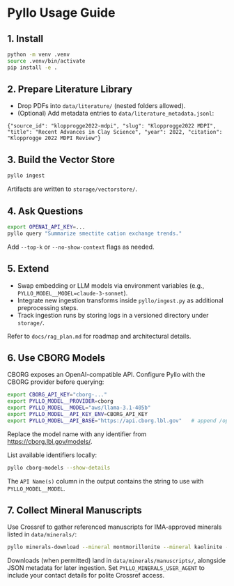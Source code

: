 # Pyllo Usage Guide

## 1. Install

```bash
python -m venv .venv
source .venv/bin/activate
pip install -e .
```

## 2. Prepare Literature Library

- Drop PDFs into `data/literature/` (nested folders allowed).
- (Optional) Add metadata entries to `data/literature_metadata.jsonl`:

```jsonl
{"source_id": "klopprogge2022-mdpi", "slug": "Klopprogge2022 MDPI", "title": "Recent Advances in Clay Science", "year": 2022, "citation": "Klopprogge 2022 MDPI Review"}
```

## 3. Build the Vector Store

```bash
pyllo ingest
```

Artifacts are written to `storage/vectorstore/`.

## 4. Ask Questions

```bash
export OPENAI_API_KEY=...
pyllo query "Summarize smectite cation exchange trends."
```

Add `--top-k` or `--no-show-context` flags as needed.

## 5. Extend

- Swap embedding or LLM models via environment variables (e.g., `PYLLO_MODEL__MODEL=claude-3-sonnet`).
- Integrate new ingestion transforms inside `pyllo/ingest.py` as additional preprocessing steps.
- Track ingestion runs by storing logs in a versioned directory under `storage/`.

Refer to `docs/rag_plan.md` for roadmap and architectural details.

## 6. Use CBORG Models

CBORG exposes an OpenAI-compatible API. Configure Pyllo with the CBORG provider before querying:

```bash
export CBORG_API_KEY="cborg-..."
export PYLLO_MODEL__PROVIDER=cborg
export PYLLO_MODEL__MODEL="aws/llama-3.1-405b"
export PYLLO_MODEL__API_KEY_ENV=CBORG_API_KEY
export PYLLO_MODEL__API_BASE="https://api.cborg.lbl.gov"   # append /openai/v1 if your deployment requires it
```

Replace the model name with any identifier from https://cborg.lbl.gov/models/.

List available identifiers locally:

```bash
pyllo cborg-models --show-details
```

The `API Name(s)` column in the output contains the string to use with `PYLLO_MODEL__MODEL`.

## 7. Collect Mineral Manuscripts

Use Crossref to gather referenced manuscripts for IMA-approved minerals listed in `data/minerals/`:

```bash
pyllo minerals-download --mineral montmorillonite --mineral kaolinite --max-per-mineral 2
```

Downloads (when permitted) land in `data/minerals/manuscripts/`, alongside JSON metadata for later ingestion.
Set `PYLLO_MINERALS_USER_AGENT` to include your contact details for polite Crossref access.
